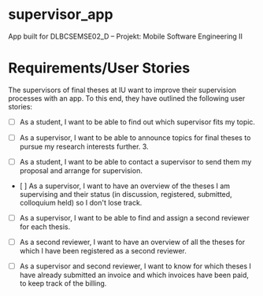 # supervisor_app

App built for DLBCSEMSE02_D – Projekt: Mobile Software Engineering II

# Requirements/User Stories

The supervisors of final theses at IU want to improve their supervision processes with an app. To this end, they have outlined the following user stories:

- [ ] As a student, I want to be able to find out which supervisor fits my topic.

- [ ] As a supervisor, I want to be able to announce topics for final theses to pursue my research interests further. 3.
- [ ] As a student, I want to be able to contact a supervisor to send them my proposal and arrange for supervision.

- [ ] As a supervisor, I want to have an overview of the theses I am supervising and their status (in discussion, registered, submitted, colloquium held) so I don't lose track.

- [ ] As a supervisor, I want to be able to find and assign a second reviewer for each thesis.
- [ ] As a second reviewer, I want to have an overview of all the theses for which I have been registered as a second reviewer.

- [ ] As a supervisor and second reviewer, I want to know for which theses I have already submitted an invoice and which invoices have been paid, to keep track of the billing.
